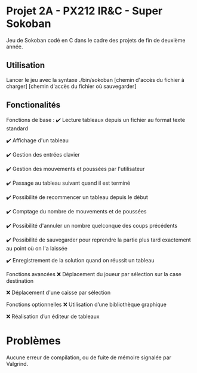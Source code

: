 # Projet 2A - PX212 IR&C - Super Sokoban

Jeu de Sokoban codé en C dans le cadre des projets de fin de deuxième année.



## Utilisation

Lancer le jeu avec la syntaxe ./bin/sokoban [chemin d'accès du fichier à charger] [chemin d'accès du fichier où sauvegarder]



## Fonctionalités

Fonctions de base :
✔️ Lecture tableaux depuis un fichier au format texte standard

✔️ Affichage d'un tableau

✔️ Gestion des entrées clavier

✔️ Gestion des mouvements et poussées par l'utilisateur

✔️ Passage au tableau suivant quand il est terminé

✔️ Possibilité de recommencer un tableau depuis le début

✔️ Comptage du nombre de mouvements et de poussées

✔️ Possibilité d'annuler un nombre quelconque des coups précédents

✔️ Possibilité de sauvegarder pour reprendre la partie plus tard exactement au point où on l'a laissée

✔️ Enregistrement de la solution quand on réussit un tableau

Fonctions avancées
❌ Déplacement du joueur par sélection sur la case destination 

❌ Déplacement d'une caisse par sélection



Fonctions optionnelles
❌ Utilisation d’une bibliothèque graphique 

❌ Réalisation d’un éditeur de tableaux



# Problèmes

Aucune erreur de compilation, ou de fuite de mémoire signalée par Valgrind.
